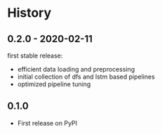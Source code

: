 # History

## 0.2.0 - 2020-02-11

first stable release:

* efficient data loading and preprocessing
* initial collection of dfs and lstm based pipelines
* optimized pipeline tuning

## 0.1.0

* First release on PyPI
